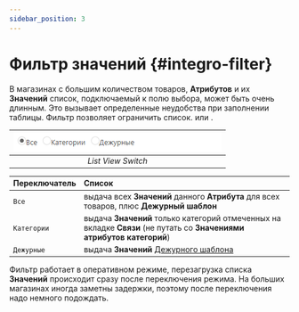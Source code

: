```yaml
---
sidebar_position: 3
---
```


# Фильтр значений {#integro-filter}

В магазинах с большим количеством товаров, **Атрибутов** и их **Значений** список, подключаемый к полю выбора, может быть очень длинным. Это вызывает определенные неудобства при заполнении таблицы. Фильтр позволяет ограничить список.  или .

| ![attribute](/img/tutorial/value_filter.png) |
|:--:|
| *List View Switch* |

| **Переключатель** | **Список** |
|:--|:--|
| `Все` | выдача всех **Значений** данного **Атрибута** для всех товаров, плюс **Дежурный шаблон** |
| `Категории` | выдача **Значений** только категорий отмеченных на вкладке **Связи** (не путать со **Значениями атрибутов категорий**) |
| `Дежурные` | выдача **Значений** [Дежурного шаблона](general-info/duty.md) |

Фильтр работает в оперативном режиме, перезагрузка списка **Значений** происходит сразу после переключения режима. На больших магазинах иногда заметны задержки, поэтому после переключения надо немного подождать.
